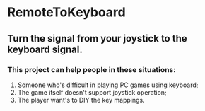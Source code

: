 # RemoteToKeyboard
## Turn the signal from your joystick to the keyboard signal.
### This project can help people in these situations:
1. Someone who's difficult in playing PC games using keyboard;
2. The game itself doesn't support joystick operation;
3. The player want's to DIY the key mappings.
